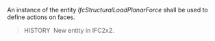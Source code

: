 ﻿An instance of the entity _IfcStructuralLoadPlanarForce_ shall be used to define actions on faces.

> HISTORY&nbsp; New entity in IFC2x2.